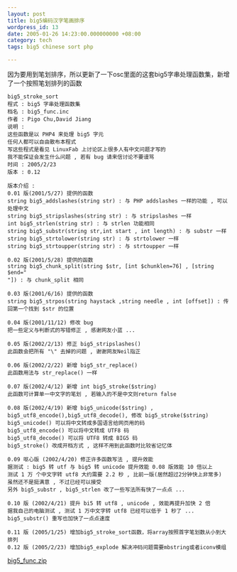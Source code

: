```yaml
---
layout: post
title: big5编码汉字笔画排序
wordpress_id: 13
date: 2005-01-26 14:23:00.000000000 +08:00
category: tech
tags: big5 chinese sort php

---
```


因为要用到笔划排序，所以更新了一下osc里面的这套big5字串处理函数集，新增了一个按照笔划排列的函数  

	big5_stroke_sort  
	程式 : big5 字串处理函数集  
	档名 : big5_func.inc  
	作者 : Pigo Chu,David Jiang
	说明 :
	这些函数是以 PHP4 来处理 big5 字元
	任何人都可以自由散布本程式
	写这些程式是看见 LinuxFab 上讨论区上很多人有中文问题才写的
	我不能保证会发生什么问题 , 若有 bug 请来信讨论不要谩骂
	时间 : 2005/2/23
	版本 : 0.12

	版本介绍 :
	0.01 版(2001/5/27) 提供的函数
	string big5_addslashes(string str) : 与 PHP addslashes 一样的功能 , 可以处理中文
	string big5_stripslashes(string str) : 与 stripslashes 一样
	int big5_strlen(string str) : 与 strlen 功能相同
	string big5_substr(string str,int start , int length) : 与 substr 一样
	string big5_strtolower(string str) : 与 strtolower 一样
	string big5_strtoupper(string str) : 与 strtoupper 一样
	
	0.02 版(2001/5/28) 提供的函数
	string big5_chunk_split(string $str, [int $chunklen=76] , [string $end="
	"]) : 与 chunk_split 相同
	
	0.03 版(2001/6/16) 提供的函数
	string big5_strpos(string haystack ,string needle , int [offset]) : 传回第一个找到 $str 的位置
	
	0.04 版(2001/11/12) 修改 bug
	把一些定义与判断式的写错修正 , 感谢网友小蓝 ...
	
	0.05 版(2002/2/13) 修正 big5_stripslashes()
	此函数会把所有 "\" 去掉的问题 , 谢谢网友Neil指正
	
	0.06 版(2002/2/22) 新增 big5_str_replace()
	此函数用法与 str_replace() 一样
	
	0.07 版(2002/4/12) 新增 int big5_stroke($string)
	此函数可计算单一中文字的笔划 , 若输入的不是中文则return false
	
	0.08 版(2002/4/19) 新增 big5_unicode($string) , big5_utf8_encode(),big5_utf8_decode(), 修改 big5_stroke($string)
	big5_unicode() 可以将中文转成多国语言给网页用的码
	big5_utf8_encode() 可以将中文转成 UTF8 码
	big5_utf8_decode() 可以将 UTF8 转成 BIG5 码
	big5_stroke() 改成开档方式 , 这样不用到此函数时比较省记忆体
	
	0.09 呕心版 (2002/4/20) 修正许多函数写法 , 提升效能
	据测试 : big5 转 utf 与 big5 转 unicode 提升效能 0.08 版效能 10 倍以上
	测试 1 万 个中文字转 utf8 大约需要 2.2 秒 , 比前一版(居然超过2分钟快上非常多)
	虽然还不是挺满意 , 不过已经可以接受
	另外 big5_substr , big5_strlen 改了一些写法所有快了一点点 ...
	
	0.10 版 (2002/4/21) 提升 bi5 转 utf8 , unicode , 效能再提升加快 2 倍
	据我自己的电脑测试 , 测试 1 万中文字转 utf8 已经可以低于 1 秒了 ...
	big5_substr() 重写也加快了一点点速度
	
	0.11 版 (2005/1/25) 增加big5_stroke_sort函数，将array按照首字笔划数从小到大排列
	0.12 版 (2005/2/23) 增加big5_explode 解决冲码问题需要mbstring或者iconv模组


[big5_func.zip](http://i.jiangle.name/wp-content/uploads/2007/04/big5_func.zip)
